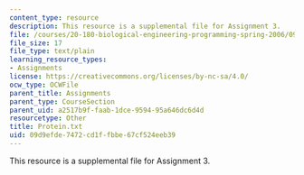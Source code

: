 ```yaml
---
content_type: resource
description: This resource is a supplemental file for Assignment 3.
file: /courses/20-180-biological-engineering-programming-spring-2006/09d9efde7472cd1ffbbe67cf524eeb39_Protein.txt
file_size: 17
file_type: text/plain
learning_resource_types:
- Assignments
license: https://creativecommons.org/licenses/by-nc-sa/4.0/
ocw_type: OCWFile
parent_title: Assignments
parent_type: CourseSection
parent_uid: a2517b9f-faab-1dce-9594-95a646dc6d4d
resourcetype: Other
title: Protein.txt
uid: 09d9efde-7472-cd1f-fbbe-67cf524eeb39
---
```

This resource is a supplemental file for Assignment 3.